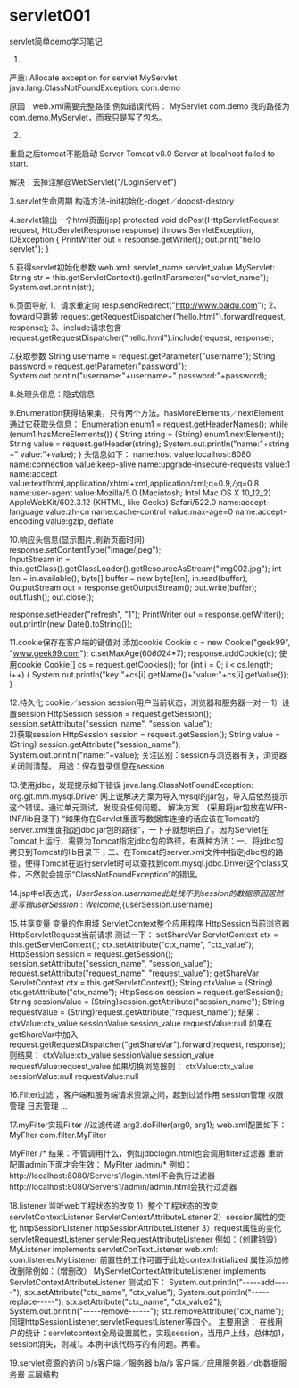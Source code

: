 # servlet001
servlet简单demo学习笔记

1.
严重: Allocate exception for servlet MyServlet
java.lang.ClassNotFoundException: com.demo

原因：web.xml需要完整路径
例如错误代码：
<servlet>
    <servlet-name>MyServlet</servlet-name>
    <servlet-class>com.demo</servlet-class>
</servlet>
我的路径为com.demo.MyServlet，而我只是写了包名。

2.
重启之后tomcat不能启动
Server Tomcat v8.0 Server at localhost failed to start.

解决：去掉注解@WebServlet("/LoginServlet")

3.servlet生命周期
构造方法-init初始化-doget／dopost-destory

4.servlet输出一个html页面(jsp)
protected void doPost(HttpServletRequest request, HttpServletResponse response) throws ServletException, IOException {
		PrintWriter out = response.getWriter();
		out.print("hello servlet");
}

5.获得servlet初始化参数
web.xml:
<context-param>
  <param-name>servlet_name</param-name>
  <param-value>servlet_value</param-value>
</context-param>
MyServlet:
String str = this.getServletContext().getInitParameter("servlet_name");
		System.out.println(str);

6.页面导航
1、请求重定向
resp.sendRedirect("http://www.baidu.com");
2、foward只跳转
request.getRequestDispatcher("hello.html").forward(request, response);
3、include请求包含
request.getRequestDispatcher("hello.html").include(request, response);		

7.获取参数
		String username = request.getParameter("username");
		String password = request.getParameter("password");
		System.out.println("username:"+username+" password:"+password);
		
8.处理头信息：隐式信息

9.Enumeration获得结果集，只有两个方法。hasMoreElements／nextElement
通过它获取头信息：
		Enumeration<String> enum1 = request.getHeaderNames();
		while (enum1.hasMoreElements()) {
			String string = (String) enum1.nextElement();
			String value = request.getHeader(string);
			System.out.println("name:"+string +"  value:"+value);
		}
头信息如下：
name:host  value:localhost:8080
name:connection  value:keep-alive
name:upgrade-insecure-requests  value:1
name:accept  value:text/html,application/xhtml+xml,application/xml;q=0.9,*/*;q=0.8
name:user-agent  value:Mozilla/5.0 (Macintosh; Intel Mac OS X 10_12_2) AppleWebKit/602.3.12 (KHTML, like Gecko) Safari/522.0
name:accept-language  value:zh-cn
name:cache-control  value:max-age=0
name:accept-encoding  value:gzip, deflate

10.响应头信息(显示图片,刷新页面时间)
response.setContentType("image/jpeg");	
		InputStream in = this.getClass().getClassLoader().getResourceAsStream("img002.jpg");
		int len = in.available();
		byte[] buffer = new byte[len];
		in.read(buffer);
		OutputStream out = response.getOutputStream();
		out.write(buffer);
		out.flush();
		out.close();	

response.setHeader("refresh", "1");
		PrintWriter out = response.getWriter();
		out.println(new Date().toString());		

11.cookie保存在客户端的键值对
添加cookie
Cookie c = new Cookie("geek99", "www.geek99.com");
		c.setMaxAge(60*60*24*7);
		response.addCookie(c);
使用cookie
Cookie[] cs = request.getCookies();
		for (int i = 0; i < cs.length; i++) {
			System.out.println("key:"+cs[i].getName()+"value:"+cs[i].getValue());
		}

12.持久化
cookie／session
session用户当前状态，浏览器和服务器一对一
1）设置session
HttpSession session = request.getSession();
session.setAttribute("session_name", "session_value");		
2)获取session
HttpSession session = request.getSession();
String value = (String) session.getAttribute("session_name");
System.out.println("name:"+value);
关注区别：session与浏览器有关，浏览器关闭则清楚。
用途：保存登录信息在session

13.使用jdbc，发现提示如下错误
java.lang.ClassNotFoundException: org.gjt.mm.mysql.Driver
网上说解决方案为导入mysql的jar包，导入后依然提示这个错误。通过单元测试，发现没任何问题。
解决方案：(采用将jar包放在WEB-INF/lib目录下)
“如果你在Servlet里面写数据库连接的话应该在Tomcat的server.xml里面指定jdbc jar包的路径”，一下子就想明白了。因为Servlet在Tomcat上运行，需要为Tomcat指定jdbc包的路径，有两种方法：一、将jdbc包拷贝到Tomcat的lib目录下；二、在Tomcat的server.xml文件中指定jdbc包的路径，使得Tomcat在运行servlet时可以查找到com.mysql.jdbc.Driver这个class文件，不然就会提示“ClassNotFoundException”的错误。

14.jsp中el表达式，${UserSession.username}
此处找不到session的数据
原因居然是写错userSession:
Welcome,${userSession.username}

15.共享变量
变量的作用域
ServletContext整个应用程序
HttpSession当前浏览器
HttpServletRequest当前请求
测试一下：
setShareVar
ServletContext ctx = this.getServletContext();
ctx.setAttribute("ctx_name", "ctx_value");
HttpSession session = request.getSession();
session.setAttribute("session_name", "session_value");
request.setAttribute("request_name", "request_value");
getShareVar
ServletContext ctx = this.getServletContext();
String ctxValue = (String) ctx.getAttribute("ctx_name");
HttpSession session = request.getSession();
String sessionValue = (String)session.getAttribute("session_name");
String requestValue = (String)request.getAttribute("request_name");
结果：
ctxValue:ctx_value
sessionValue:session_value
requestValue:null
如果在getShareVar中加入
request.getRequestDispatcher("getShareVar").forward(request, response);
则结果：
ctxValue:ctx_value
sessionValue:session_value
requestValue:request_value
如果切换浏览器则：
ctxValue:ctx_value
sessionValue:null
requestValue:null

16.Filter过滤 ，客户端和服务端请求资源之间，起到过滤作用
session管理
权限管理
日志管理
...

17.myFilter实现Filter
		//过滤传递
		arg2.doFilter(arg0, arg1);
web.xml配置如下：
<filter>
  	<filter-name>MyFlter</filter-name>
  	<filter-class>com.filter.MyFilter</filter-class>
</filter>
  <!-- urlpattern所有人都需要经过 -->
<filter-mapping>
  	<filter-name>MyFlter</filter-name>
  	<url-pattern>/*</url-pattern>
</filter-mapping>
结果：不管调用什么，例如jdbclogin.html也会调用fliter过滤器
重新配置admin下面才会生效：
<!-- /admin/* admin文件夹下的才需要过滤 -->
<filter-mapping>
  	<filter-name>MyFlter</filter-name>
  	<url-pattern>/admin/*</url-pattern>
</filter-mapping>
例如：
http://localhost:8080/Servers1/login.html不会执行过滤器
http://localhost:8080/Servers1/admin/admin.html会执行过滤器

18.listener
监听web工程状态的改变
1）整个工程状态的改变
servletContextListener ServletContextAttributeListener
2）session属性的变化
httpSessionListener httpSessionAttributeListener
3）request属性的变化
servletRequestListener servletRequestAttributeListener
例如：（创建销毁）
MyListener implements servletConTextListener
web.xml:
<listener>
  	<listener-class>com.listener.MyListener</listener-class>
</listener>
前置性的工作可置于此处contextInitialized
属性添加修改删除例如：（增删改）
MyServletContextAttributeListener implements ServletContextAttributeListener
测试如下：
		System.out.println("-----add-----");
		stx.setAttribute("ctx_name", "ctx_value");
		System.out.println("-----replace-----");
		stx.setAttribute("ctx_name", "ctx_value2");
		System.out.println("-----remove------");
		stx.removeAttribute("ctx_name");	
同理httpSessionListener,servletRequestListener等四个。
主要用途：
在线用户的统计：servletcontext全局设置属性，实现session，当用户上线，总体加1，session消失，则减1。本例中该代码写的有问题。再看。

19.servlet资源的访问
b/s客户端／服务器   b/a/s 客户端／应用服务器／db数据服务器 三层结构

	


		